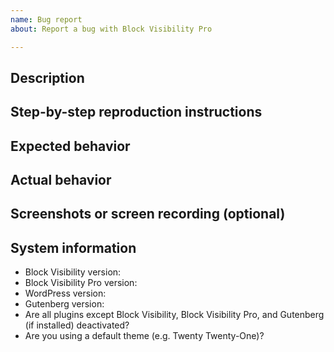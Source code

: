 ```yaml
---
name: Bug report
about: Report a bug with Block Visibility Pro

---
```


<!--
Please fill out ALL required sections. Bug reports with missing information will
be closed.

Before submitting a bug report:

- Check if the bug has already been fixed by updating Block Visibility, Block Visibility Pro, WordPress and/or Gutenberg (if installed).
- Check if the bug is caused by another plugin by deactivating all plugins except Block Visibility, Block Visibility Pro and Gutenberg (if installed).
- Check if the bug is caused by a theme by activating a default theme e.g. Twenty Twenty.
- Check if the bug has already been reported by searching https://github.com/ndiego/block-visibility-pro-issue-tracker/issues.

If this issue is related to the Block Visibility plugin, please report it at https://github.com/ndiego/block-visibility/issues.

If this is a security issue, please report it directly to info@blockvisibilitywp.com.
-->

## Description
<!-- Please write a brief description of the bug. -->

## Step-by-step reproduction instructions
<!--
Please list the steps needed to reproduce the bug. For example:
1. Go to '...'
2. Click on '...'
3. Scroll down to '...'
-->

## Expected behavior
<!-- Please describe what you expected to happen. -->

## Actual behavior
<!-- Please describe what actually happened. -->

## Screenshots or screen recording (optional)
<!--
If possible, please upload a screenshot or screen recording which demonstrates
the bug.
-->

## System information
- Block Visibility version: <!-- e.g. "1.9.0" -->
- Block Visibility Pro version: <!-- e.g. "1.0.0" or "Not installed" -->
- WordPress version: <!-- e.g. "5.6.0". Find this in Tools → Site Health → Info → WordPress -->
- Gutenberg version: <!-- e.g. "10.0.0" or "Not installed" -->
- Are all plugins except Block Visibility, Block Visibility Pro, and Gutenberg (if installed) deactivated? <!-- "Yes" or "No" -->
- Are you using a default theme (e.g. Twenty Twenty-One)? <!-- "Yes" or "No" -->
